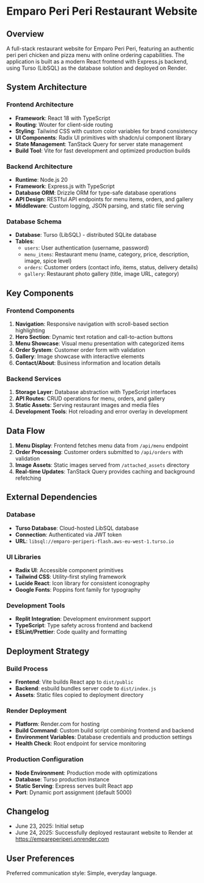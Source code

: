 # Emparo Peri Peri Restaurant Website

## Overview

A full-stack restaurant website for Emparo Peri Peri, featuring an authentic peri peri chicken and pizza menu with online ordering capabilities. The application is built as a modern React frontend with Express.js backend, using Turso (LibSQL) as the database solution and deployed on Render.

## System Architecture

### Frontend Architecture

- **Framework**: React 18 with TypeScript
- **Routing**: Wouter for client-side routing
- **Styling**: Tailwind CSS with custom color variables for brand consistency
- **UI Components**: Radix UI primitives with shadcn/ui component library
- **State Management**: TanStack Query for server state management
- **Build Tool**: Vite for fast development and optimized production builds

### Backend Architecture

- **Runtime**: Node.js 20
- **Framework**: Express.js with TypeScript
- **Database ORM**: Drizzle ORM for type-safe database operations
- **API Design**: RESTful API endpoints for menu items, orders, and gallery
- **Middleware**: Custom logging, JSON parsing, and static file serving

### Database Schema

- **Database**: Turso (LibSQL) - distributed SQLite database
- **Tables**:
  - `users`: User authentication (username, password)
  - `menu_items`: Restaurant menu (name, category, price, description, image, spice level)
  - `orders`: Customer orders (contact info, items, status, delivery details)
  - `gallery`: Restaurant photo gallery (title, image URL, category)

## Key Components

### Frontend Components

1. **Navigation**: Responsive navigation with scroll-based section highlighting
2. **Hero Section**: Dynamic text rotation and call-to-action buttons
3. **Menu Showcase**: Visual menu presentation with categorized items
4. **Order System**: Customer order form with validation
5. **Gallery**: Image showcase with interactive elements
6. **Contact/About**: Business information and location details

### Backend Services

1. **Storage Layer**: Database abstraction with TypeScript interfaces
2. **API Routes**: CRUD operations for menu, orders, and gallery
3. **Static Assets**: Serving restaurant images and media files
4. **Development Tools**: Hot reloading and error overlay in development

## Data Flow

1. **Menu Display**: Frontend fetches menu data from `/api/menu` endpoint
2. **Order Processing**: Customer orders submitted to `/api/orders` with validation
3. **Image Assets**: Static images served from `/attached_assets` directory
4. **Real-time Updates**: TanStack Query provides caching and background refetching

## External Dependencies

### Database
- **Turso Database**: Cloud-hosted LibSQL database
- **Connection**: Authenticated via JWT token
- **URL**: `libsql://emparo-periperi-flash.aws-eu-west-1.turso.io`

### UI Libraries
- **Radix UI**: Accessible component primitives
- **Tailwind CSS**: Utility-first styling framework
- **Lucide React**: Icon library for consistent iconography
- **Google Fonts**: Poppins font family for typography

### Development Tools
- **Replit Integration**: Development environment support
- **TypeScript**: Type safety across frontend and backend
- **ESLint/Prettier**: Code quality and formatting

## Deployment Strategy

### Build Process
- **Frontend**: Vite builds React app to `dist/public`
- **Backend**: esbuild bundles server code to `dist/index.js`
- **Assets**: Static files copied to deployment directory

### Render Deployment
- **Platform**: Render.com for hosting
- **Build Command**: Custom build script combining frontend and backend
- **Environment Variables**: Database credentials and production settings
- **Health Check**: Root endpoint for service monitoring

### Production Configuration
- **Node Environment**: Production mode with optimizations
- **Database**: Turso production instance
- **Static Serving**: Express serves built React app
- **Port**: Dynamic port assignment (default 5000)

## Changelog
- June 23, 2025: Initial setup
- June 24, 2025: Successfully deployed restaurant website to Render at https://empareperiperi.onrender.com

## User Preferences

Preferred communication style: Simple, everyday language.